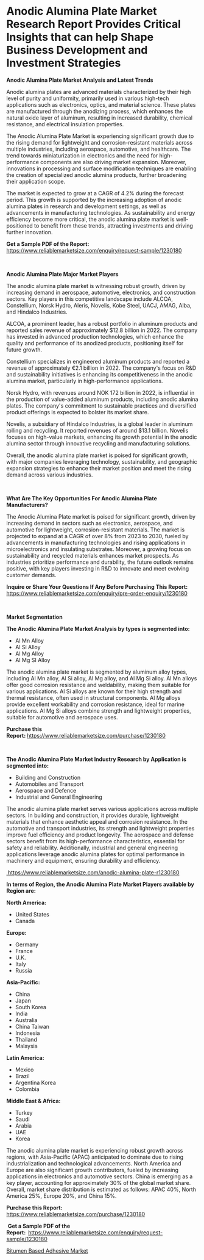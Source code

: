 <p><h1>Anodic Alumina Plate Market Research Report Provides Critical Insights that can help Shape Business Development and Investment Strategies</h1></p><p><strong>Anodic Alumina Plate Market Analysis and Latest Trends</strong></p>
<p><p>Anodic alumina plates are advanced materials characterized by their high level of purity and uniformity, primarily used in various high-tech applications such as electronics, optics, and material science. These plates are manufactured through the anodizing process, which enhances the natural oxide layer of aluminum, resulting in increased durability, chemical resistance, and electrical insulation properties.</p><p>The Anodic Alumina Plate Market is experiencing significant growth due to the rising demand for lightweight and corrosion-resistant materials across multiple industries, including aerospace, automotive, and healthcare. The trend towards miniaturization in electronics and the need for high-performance components are also driving market expansion. Moreover, innovations in processing and surface modification techniques are enabling the creation of specialized anodic alumina products, further broadening their application scope.</p><p>The market is expected to grow at a CAGR of 4.2% during the forecast period. This growth is supported by the increasing adoption of anodic alumina plates in research and development settings, as well as advancements in manufacturing technologies. As sustainability and energy efficiency become more critical, the anodic alumina plate market is well-positioned to benefit from these trends, attracting investments and driving further innovation.</p></p>
<p><strong>Get a Sample PDF of the Report:&nbsp;</strong> <a href="https://www.reliablemarketsize.com/enquiry/request-sample/1230180?utm_campaign=2186&utm_medium=2&utm_source=Github&utm_content=ia&utm_term=03022025&utm_id=anodic-alumina-plate">https://www.reliablemarketsize.com/enquiry/request-sample/1230180</a></p>
<p>&nbsp;</p>
<p><strong>Anodic Alumina Plate Major Market Players</strong></p>
<p><p>The anodic alumina plate market is witnessing robust growth, driven by increasing demand in aerospace, automotive, electronics, and construction sectors. Key players in this competitive landscape include ALCOA, Constellium, Norsk Hydro, Aleris, Novelis, Kobe Steel, UACJ, AMAG, Alba, and Hindalco Industries.</p><p>ALCOA, a prominent leader, has a robust portfolio in aluminum products and reported sales revenue of approximately $12.8 billion in 2022. The company has invested in advanced production technologies, which enhance the quality and performance of its anodized products, positioning itself for future growth.</p><p>Constellium specializes in engineered aluminum products and reported a revenue of approximately €2.1 billion in 2022. The company's focus on R&D and sustainability initiatives is enhancing its competitiveness in the anodic alumina market, particularly in high-performance applications.</p><p>Norsk Hydro, with revenues around NOK 172 billion in 2022, is influential in the production of value-added aluminum products, including anodic alumina plates. The company's commitment to sustainable practices and diversified product offerings is expected to bolster its market share.</p><p>Novelis, a subsidiary of Hindalco Industries, is a global leader in aluminum rolling and recycling. It reported revenues of around $13.1 billion. Novelis focuses on high-value markets, enhancing its growth potential in the anodic alumina sector through innovative recycling and manufacturing solutions.</p><p>Overall, the anodic alumina plate market is poised for significant growth, with major companies leveraging technology, sustainability, and geographic expansion strategies to enhance their market position and meet the rising demand across various industries.</p></p>
<p>&nbsp;</p>
<p><strong>What Are The Key Opportunities For Anodic Alumina Plate Manufacturers?</strong></p>
<p><p>The Anodic Alumina Plate market is poised for significant growth, driven by increasing demand in sectors such as electronics, aerospace, and automotive for lightweight, corrosion-resistant materials. The market is projected to expand at a CAGR of over 8% from 2023 to 2030, fueled by advancements in manufacturing technologies and rising applications in microelectronics and insulating substrates. Moreover, a growing focus on sustainability and recycled materials enhances market prospects. As industries prioritize performance and durability, the future outlook remains positive, with key players investing in R&D to innovate and meet evolving customer demands.</p></p>
<p><strong>Inquire or Share Your Questions If Any Before Purchasing This Report:</strong> <a href="https://www.reliablemarketsize.com/enquiry/pre-order-enquiry/1230180?utm_campaign=2186&utm_medium=2&utm_source=Github&utm_content=ia&utm_term=03022025&utm_id=anodic-alumina-plate">https://www.reliablemarketsize.com/enquiry/pre-order-enquiry/1230180</a></p>
<p>&nbsp;</p>
<p><strong>Market Segmentation</strong></p>
<p><strong>The Anodic Alumina Plate Market Analysis by types is segmented into:</strong></p>
<p><ul><li>Al Mn Alloy</li><li>Al Si Alloy</li><li>Al Mg Alloy</li><li>Al Mg SI Alloy</li></ul></p>
<p><p>The anodic alumina plate market is segmented by aluminum alloy types, including Al Mn alloy, Al Si alloy, Al Mg alloy, and Al Mg Si alloy. Al Mn alloys offer good corrosion resistance and weldability, making them suitable for various applications. Al Si alloys are known for their high strength and thermal resistance, often used in structural components. Al Mg alloys provide excellent workability and corrosion resistance, ideal for marine applications. Al Mg Si alloys combine strength and lightweight properties, suitable for automotive and aerospace uses.</p></p>
<p><strong>Purchase this Report:&nbsp;</strong><a href="https://www.reliablemarketsize.com/purchase/1230180?utm_campaign=2186&utm_medium=2&utm_source=Github&utm_content=ia&utm_term=03022025&utm_id=anodic-alumina-plate">https://www.reliablemarketsize.com/purchase/1230180</a></p>
<p>&nbsp;</p>
<p><strong>The Anodic Alumina Plate Market Industry Research by Application is segmented into:</strong></p>
<p><ul><li>Building and Construction</li><li>Automobiles and Transport</li><li>Aerospace and Defence</li><li>Industrial and General Engineering</li></ul></p>
<p><p>The anodic alumina plate market serves various applications across multiple sectors. In building and construction, it provides durable, lightweight materials that enhance aesthetic appeal and corrosion resistance. In the automotive and transport industries, its strength and lightweight properties improve fuel efficiency and product longevity. The aerospace and defense sectors benefit from its high-performance characteristics, essential for safety and reliability. Additionally, industrial and general engineering applications leverage anodic alumina plates for optimal performance in machinery and equipment, ensuring durability and efficiency.</p></p>
<p><a href="https://www.reliablemarketsize.com/anodic-alumina-plate-r1230180?utm_campaign=2186&utm_medium=2&utm_source=Github&utm_content=ia&utm_term=03022025&utm_id=anodic-alumina-plate">&nbsp;https://www.reliablemarketsize.com/anodic-alumina-plate-r1230180</a></p>
<p><strong>In terms of Region, the Anodic Alumina Plate Market Players available by Region are:</strong></p>
<p>
    <p> <strong> North America: </strong>
        <ul>
            <li>United States</li>
            <li>Canada</li>
        </ul>
        </p> 
    <p> <strong> Europe: </strong>
        <ul>
            <li>Germany</li>
            <li>France</li>
            <li>U.K.</li>
            <li>Italy</li>
            <li>Russia</li>
        </ul>
        </p> 
    <p> <strong> Asia-Pacific: </strong>
        <ul>
            <li>China</li>
            <li>Japan</li>
            <li>South Korea</li>
            <li>India</li>
            <li>Australia</li>
            <li>China Taiwan</li>
            <li>Indonesia</li>
            <li>Thailand</li>
            <li>Malaysia</li>
        </ul>
        </p> 
    <p> <strong> Latin America: </strong>
        <ul>
            <li>Mexico</li>
            <li>Brazil</li>
            <li>Argentina Korea</li>
            <li>Colombia</li>
        </ul>
        </p> 
    <p> <strong> Middle East & Africa: </strong>
        <ul>
            <li>Turkey</li>
            <li>Saudi</li>
            <li>Arabia</li>
            <li>UAE</li>
            <li>Korea</li>
        </ul>
    </p>
    </p>
<p><p>The anodic alumina plate market is experiencing robust growth across regions, with Asia-Pacific (APAC) anticipated to dominate due to rising industrialization and technological advancements. North America and Europe are also significant growth contributors, fueled by increasing applications in electronics and automotive sectors. China is emerging as a key player, accounting for approximately 30% of the global market share. Overall, market share distribution is estimated as follows: APAC 40%, North America 25%, Europe 20%, and China 15%.</p></p>
<p><strong>Purchase this Report: </strong><a href="https://www.reliablemarketsize.com/purchase/1230180?utm_campaign=2186&utm_medium=2&utm_source=Github&utm_content=ia&utm_term=03022025&utm_id=anodic-alumina-plate">https://www.reliablemarketsize.com/purchase/1230180</a></p>
<p>&nbsp;<strong>Get a Sample PDF of the Report:&nbsp;&nbsp;</strong><a href="https://www.reliablemarketsize.com/enquiry/request-sample/1230180?utm_campaign=2186&utm_medium=2&utm_source=Github&utm_content=ia&utm_term=03022025&utm_id=anodic-alumina-plate">https://www.reliablemarketsize.com/enquiry/request-sample/1230180</a></p>
<p><strong></strong></p>
<p><p><a href="https://github.com/abbislposival/Market-Research-Report-List-1/blob/main/bitumen-based-adhesive-market.md?utm_campaign=2186&utm_medium=2&utm_source=Github&utm_content=ia&utm_term=03022025&utm_id=anodic-alumina-plate">Bitumen Based Adhesive Market</a></p></p>